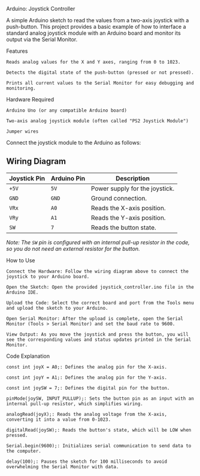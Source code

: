 Arduino: Joystick Controller

A simple Arduino sketch to read the values from a two-axis joystick with a push-button. This project provides a basic example of how to interface a standard analog joystick module with an Arduino board and monitor its output via the Serial Monitor.

Features

    Reads analog values for the X and Y axes, ranging from 0 to 1023.

    Detects the digital state of the push-button (pressed or not pressed).

    Prints all current values to the Serial Monitor for easy debugging and monitoring.

Hardware Required

    Arduino Uno (or any compatible Arduino board)

    Two-axis analog joystick module (often called "PS2 Joystick Module")

    Jumper wires


Connect the joystick module to the Arduino as follows:
## Wiring Diagram

| Joystick Pin | Arduino Pin | Description                    |
|--------------|-------------|--------------------------------|
| `+5V`        | `5V`        | Power supply for the joystick. |
| `GND`        | `GND`       | Ground connection.             |
| `VRx`        | `A0`        | Reads the X-axis position.     |
| `VRy`        | `A1`        | Reads the Y-axis position.     |
| `SW`         | `7`         | Reads the button state.        |

*Note: The `SW` pin is configured with an internal pull-up resistor in the code, so you do not need an external resistor for the button.*
	


How to Use

    Connect the Hardware: Follow the wiring diagram above to connect the joystick to your Arduino board.

    Open the Sketch: Open the provided joystick_controller.ino file in the Arduino IDE.

    Upload the Code: Select the correct board and port from the Tools menu and upload the sketch to your Arduino.

    Open Serial Monitor: After the upload is complete, open the Serial Monitor (Tools > Serial Monitor) and set the baud rate to 9600.

    View Output: As you move the joystick and press the button, you will see the corresponding values and status updates printed in the Serial Monitor.

Code Explanation

    const int joyX = A0;: Defines the analog pin for the X-axis.

    const int joyY = A1;: Defines the analog pin for the Y-axis.

    const int joySW = 7;: Defines the digital pin for the button.

    pinMode(joySW, INPUT_PULLUP);: Sets the button pin as an input with an internal pull-up resistor, which simplifies wiring.

    analogRead(joyX);: Reads the analog voltage from the X-axis, converting it into a value from 0-1023.

    digitalRead(joySW);: Reads the button's state, which will be LOW when pressed.

    Serial.begin(9600);: Initializes serial communication to send data to the computer.

    delay(100);: Pauses the sketch for 100 milliseconds to avoid overwhelming the Serial Monitor with data.
